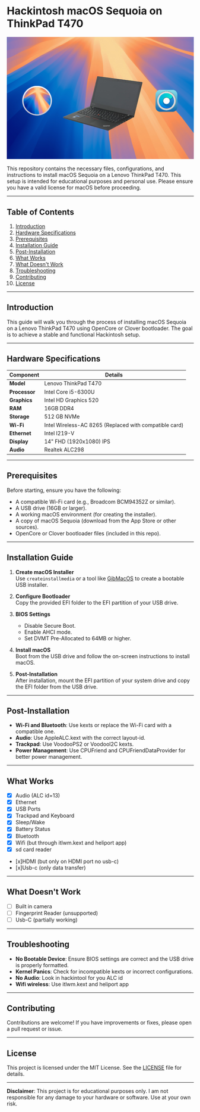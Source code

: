 # Hackintosh macOS Sequoia on ThinkPad T470

![ThinkPad T470](https://github.com/jabaldoo/ThinkPad-t470-sequoia/blob/main/Photos/hackintosh.png)  


This repository contains the necessary files, configurations, and instructions to install macOS Sequoia on a Lenovo ThinkPad T470. This setup is intended for educational purposes and personal use. Please ensure you have a valid license for macOS before proceeding.

---

## Table of Contents
1. [Introduction](#introduction)
2. [Hardware Specifications](#hardware-specifications)
3. [Prerequisites](#prerequisites)
4. [Installation Guide](#installation-guide)
5. [Post-Installation](#post-installation)
6. [What Works](#what-works)
7. [What Doesn't Work](#what-doesnt-work)
8. [Troubleshooting](#troubleshooting)
9. [Contributing](#contributing)
10. [License](#license)

---

## Introduction
This guide will walk you through the process of installing macOS Sequoia on a Lenovo ThinkPad T470 using OpenCore or Clover bootloader. The goal is to achieve a stable and functional Hackintosh setup.

---

## Hardware Specifications
| Component       | Details                                   
|------------------|---------------------------------------------------------
| **Model**        | Lenovo ThinkPad T470                                   |
| **Processor**    | Intel Core i5-6300U                                    |
| **Graphics**     | Intel HD Graphics 520                                  |
| **RAM**          | 16GB DDR4                                              |
| **Storage**      | 512 GB NVMe                                            | 
| **Wi-Fi**        | Intel Wireless-AC 8265 (Replaced with compatible card) |
| **Ethernet**     | Intel I219-V                                           |
| **Display**      | 14" FHD (1920x1080) IPS                                |
| **Audio**        | Realtek ALC298                                         |

---

## Prerequisites
Before starting, ensure you have the following:
- A compatible Wi-Fi card (e.g., Broadcom BCM94352Z or similar).
- A USB drive (16GB or larger).
- A working macOS environment (for creating the installer).
- A copy of macOS Sequoia (download from the App Store or other sources).
- OpenCore or Clover bootloader files (included in this repo).

---

## Installation Guide
1. **Create macOS Installer**  
   Use `createinstallmedia` or a tool like [GibMacOS](https://github.com/corpnewt/gibMacOS) to create a bootable USB installer.

2. **Configure Bootloader**  
   Copy the provided EFI folder to the EFI partition of your USB drive.

3. **BIOS Settings**  
   - Disable Secure Boot.
   - Enable AHCI mode.
   - Set DVMT Pre-Allocated to 64MB or higher.

4. **Install macOS**  
   Boot from the USB drive and follow the on-screen instructions to install macOS.

5. **Post-Installation**  
   After installation, mount the EFI partition of your system drive and copy the EFI folder from the USB drive.

---

## Post-Installation
- **Wi-Fi and Bluetooth**: Use kexts or replace the Wi-Fi card with a compatible one.
- **Audio**: Use AppleALC.kext with the correct layout-id.
- **Trackpad**: Use VoodooPS2 or VoodooI2C kexts.
- **Power Management**: Use CPUFriend and CPUFriendDataProvider for better power management.

---

## What Works
- [x] Audio (ALC id=13)
- [x] Ethernet
- [x] USB Ports
- [x] Trackpad and Keyboard
- [x] Sleep/Wake
- [x] Battery Status
- [x] Bluetooth
- [x] Wifi (but through itlwm.kext and heliport app)
- [x] sd card reader
- [x]HDMI (but only on HDMI port no usb-c)
- [x]Usb-c (only data transfer)
---

## What Doesn't Work
- [ ] Built in camera
- [ ] Fingerprint Reader (unsupported)
- [ ] Usb-C (partially working)

---

## Troubleshooting
- **No Bootable Device**: Ensure BIOS settings are correct and the USB drive is properly formatted.
- **Kernel Panics**: Check for incompatible kexts or incorrect configurations.
- **No Audio**: Look in hackintool for you ALC id
- **Wifi wireless**: Use itlwm.kext and heliport app 
---

## Contributing
Contributions are welcome! If you have improvements or fixes, please open a pull request or issue.

---

## License
This project is licensed under the MIT License. See the [LICENSE](LICENSE) file for details.

---

**Disclaimer**: This project is for educational purposes only. I am not responsible for any damage to your hardware or software. Use at your own risk.
